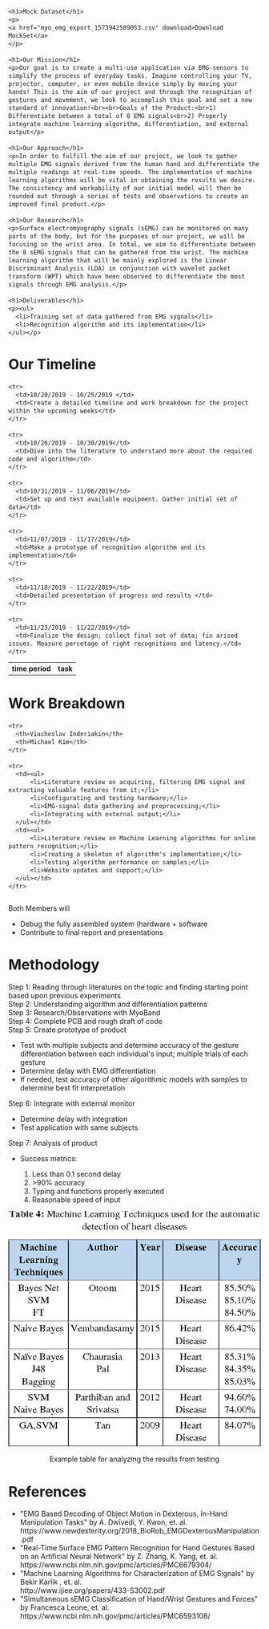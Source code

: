 <html>
  <body>
    
    <h1>Mock Dataset</h1>
    <p>
    <a href="myo_emg_export_1573942589053.csv" download>Download MockSet</a>
    </p>
    
    <h1>Our Mission</h1>
    <p>Our goal is to create a multi-use application via EMG-sensors to simplify the process of everyday tasks. Imagine controlling your TV, projector, computer, or even mobile device simply by moving your hands! This is the aim of our project and through the recognition of gestures and movement, we look to accomplish this goal and set a new standard of innovation!<br><br>Goals of the Product:<br>1) Differentiate between a total of 8 EMG signals<br>2) Properly integrate machine learning algorithm, differentiation, and external output</p>

    <h1>Our Approach</h1>
    <p>In order to fulfill the aim of our project, we look to gather multiple EMG signals derived from the human hand and differentiate the multiple readings at real-time speeds. The implementation of machine learning algorithms will be vital in obtaining the results we desire. The consistency and workability of our initial model will then be rounded out through a series of tests and observations to create an improved final product.</p>
    
    <h1>Our Research</h1>
    <p>Surface electromyography signals (sEMG) can be monitored on many parts of the body, but for the purposes of our project, we will be focusing on the wrist area. In total, we aim to differentiate between the 8 sEMG signals that can be gathered from the wrist. The machine learning algorithm that will be mainly explored is the Linear Discriminant Analysis (LDA) in conjunction with wavelet packet transform (WPT) which have been observed to differentiate the most signals through EMG analysis.</p>

    <h1>Deliverables</h1>
    <p><ul>
      <li>Training set of data gathered from EMG sygnals</li>
      <li>Recognition algorithm and its implementation</li>
    </ul></p>

  <h1>Our Timeline</h1>
  <table>
    <tr>
      <th>time period</th>
      <th>task</th>
    </tr>
    
    <tr>
      <td>10/20/2019 - 10/25/2019 </td>
      <td>Create a detailed timeline and work breakdown for the project within the upcoming weeks</td>
    </tr>
  
    <tr>
      <td>10/26/2019 - 10/30/2019</td>
      <td>Dive into the literature to understand more about the required code and algorithm</td>
    </tr>
    
    <tr>
      <td>10/31/2019 - 11/06/2019</td>
      <td>Set up and test available equipment. Gather initial set of data</td>
    </tr>
    
    <tr>
      <td>11/07/2019 - 11/17/2019</td>
      <td>Make a prototype of recognition algorithm and its implementation</td>
    </tr>
    
    <tr>
      <td>11/18/2019 - 11/22/2019</td>
      <td>Detailed presentation of progress and results </td>
    </tr>
    
    <tr>
      <td>11/23/2019 - 11/22/2019</td>
      <td>Finalize the design; collect final set of data; fix arised issues. Measure percetage of right recognitions and latency.</td>
    </tr>
  </table>
 
 
  <h1>Work Breakdown</h1>
  <table>
  
    <tr>
      <th>Viacheslav Inderiakin</th>
      <th>Michael Kim</th>
    </tr>
  
    <tr>
      <td><ul>
          <li>Literature review on acquiring, filtering EMG signal and extracting valuable features from it;</li>
          <li>Configurating and testing hardware;</li>
          <li>EMG-signal data gathering and preprocessing;</li>
          <li>Integrating with external output;</li>
      </ul></td>
      <td><ul>
          <li>Literature review on Machine Learning algorithms for online pattern recognition;</li>
          <li>Creating a skeleton of algorithm's implementation;</li>
          <li>Testing algorithm performance on samples;</li>
          <li>Website updates and support;</li>
      </ul></td>
    </tr>
  </table>  
    
<p>Both Members will</p>
<ul>
  <li>Debug the fully assembled system (hardware + software</li>
  <li>Contribute to final report and presentations</li>
</ul>
      
  
  <h1>Methodology</h1>
  <p>Step 1: Reading through literatures on the topic and finding starting point based upon previous experiments
    <br>Step 2: Understanding algorithm and differentiation patterns
    <br>Step 3: Research/Observations with MyoBand<br>Step 4: Complete PCB and rough draft of code
    <br>Step 5: Create prototype of product
    <ul>
      <li>Test with multiple subjects and determine accuracy of the gesture differentiation between each individual's input; multiple trials of each gesture</li>
      <li>Determine delay with EMG differentiation</li>
      <li>If needed, test accuracy of other algorithmic models with samples to determine best fit interpretation</li>
    </ul>
    Step 6: Integrate with external monitor
    <ul>
      <li>Determine delay with integration</li>
      <li>Test application with same subjects</li>
    </ul>
    Step 7: Analysis of product
    <ul>
      <li>Success metrics:</li>
      <ol>
        <li>Less than 0.1 second delay</li>
        <li>>90% accuracy</li>
        <li>Typing and functions properly executed</li>
        <li>Reasonable speed of input</li>
      </ol>
    </ul>
  </p>
  
  <center><img src="ExampleTable1.png" alt="Example Table"/></center><p><center>Example table for analyzing the results from testing</center></p>
        
  <h1>References</h1>
  <p><ul>
    <li>"EMG Based Decoding of Object Motion in Dexterous, In-Hand Manipulation Tasks" by A. Dwivedi, Y. Kwon, et. al. 
      <br/>https://www.newdexterity.org/2018_BioRob_EMGDexterousManipulation.pdf</li>
    <li>"Real-Time Surface EMG Pattern Recognition for Hand Gestures Based on an Artificial Neural Network" by Z.  Zhang, K. Yang, et. al.
      <br/>https://www.ncbi.nlm.nih.gov/pmc/articles/PMC6679304/</li>
    <li>"Machine Learning Algorithms for Characterization of EMG Signals" by Bekir Karlik , et. al.
      <br>http://www.ijiee.org/papers/433-S3002.pdf</li>
    <li>"Simultaneous sEMG Classification of Hand/Wrist Gestures and Forces" by Francesca Leone, et. al.
      <br>https://www.ncbi.nlm.nih.gov/pmc/articles/PMC6593108/</li>
  </ul></p>
  
  </body>
</html>
